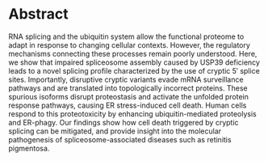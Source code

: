 # Abstract
RNA splicing and the ubiquitin system allow the functional proteome to adapt in response to changing cellular contexts. However, the regulatory mechanisms connecting these processes remain poorly understood. Here, we show that impaired spliceosome assembly caused by USP39 deficiency leads to a novel splicing profile characterized by the use of cryptic 5′ splice sites. Importantly, disruptive cryptic variants evade mRNA surveillance pathways and are translated into topologically incorrect proteins. These spurious isoforms disrupt proteostasis and activate the unfolded protein response pathways, causing ER stress-induced cell death. Human cells respond to this proteotoxicity by enhancing ubiquitin-mediated proteolysis and ER-phagy. Our findings show how cell death triggered by cryptic splicing can be mitigated, and provide insight into the molecular pathogenesis of spliceosome-associated diseases such as retinitis pigmentosa.

